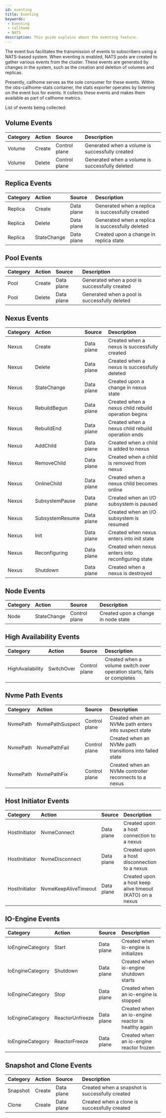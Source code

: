 ```yaml
---
id: eventing
title: Eventing
keywords:
 - Eventing
 - callhome
 - NATS
description: This guide explains about the eventing feature.
---
```


The event bus facilitates the transmission of events to subscribers using a NATS-based system. When eventing is enabled, NATS pods are created to gather various events from the cluster. These events are generated by changes in the system, such as the creation and deletion of volumes and replicas. 

Presently, callhome serves as the sole consumer for these events. Within the obs-callhome-stats container, the stats exporter operates by listening on the event bus for events. It collects these events and makes them available as part of callhome metrics.

List of events being collected:

## Volume Events

| Category | Action | Source | Description |
| :--- | :--- | :--- | :--- |
| Volume | Create | Control plane | Generated when a volume is successfully created |
| Volume | Delete | Control plane | Generated when a volume is successfully deleted |

## Replica Events

| Category | Action | Source | Description |
| :--- | :--- | :--- | :--- |
| Replica | Create | Data plane | Generated when a replica is successfully created |
| Replica | Delete | Data plane | Generated when a replica is successfully deleted |
| Replica | StateChange | Data plane | Created upon a change in replica state |

## Pool Events

| Category | Action | Source | Description |
| :--- | :--- | :--- | :--- |
| Pool | Create | Data plane | Generated when a pool is successfully created |
| Pool | Delete | Data plane | Generated when a pool is successfully deleted |

## Nexus Events

| Category | Action | Source | Description |
| :--- | :--- | :--- | :--- |
| Nexus | Create | Data plane | Created when a nexus is successfully created |
| Nexus | Delete | Data plane | Created when a nexus is successfully deleted |
| Nexus | StateChange | Data plane | Created upon a change in nexus state |
| Nexus | RebuildBegun | Data plane | Created when a nexus child rebuild operation begins |
| Nexus | RebuildEnd | Data plane | Created when a nexus child rebuild operation ends |
| Nexus | AddChild | Data plane | Created when a child is added to nexus |
| Nexus | RemoveChild | Data plane | Created when a child is removed from nexus |
| Nexus | OnlineChild | Data plane | Created when a nexus child becomes online |
| Nexus | SubsystemPause | Data plane | Created when an I/O subsystem is paused |
| Nexus | SubsystemResume | Data plane | Created when an I/O subsystem is resumed |
| Nexus | Init | Data plane | Created when nexus enters into init state |
| Nexus | Reconfiguring | Data plane | Created when nexus enters into reconfiguring state |
| Nexus | Shutdown | Data plane | Created when a nexus is destroyed |

## Node Events

| Category | Action | Source | Description |
| :--- | :--- | :--- | :--- |
| Node | StateChange | Control plane | Created upon a change in node state |

## High Availability Events

| Category | Action | Source | Description |
| :--- | :--- | :--- | :--- |
| HighAvailability | SwitchOver | Control plane | Created when a volume switch over operation starts, fails or completes |

## Nvme Path Events

| Category | Action | Source | Description |
| :--- | :--- | :--- | :--- |
| NvmePath | NvmePathSuspect | Control plane | Created when an NVMe path enters into suspect state |
| NvmePath | NvmePathFail | Control plane | Created when an NVMe path transitions into failed state |
| NvmePath | NvmePathFix | Control plane | Created when an NVMe controller reconnects to a nexus |

## Host Initiator Events

| Category | Action | Source | Description |
| :--- | :--- | :--- | :--- |
| HostInitiator | NvmeConnect | Data plane | Created upon a host connection to a nexus |
| HostInitiator | NvmeDisconnect | Data plane | Created upon a host disconnection to a nexus |
| HostInitiator | NvmeKeepAliveTimeout | Data plane | Created upon a host keep alive timeout (KATO) on a nexus |

## IO-Engine Events

| Category | Action | Source | Description |
| :--- | :--- | :--- | :--- |
| IoEngineCategory | Start | Data plane | Created when io-engine is initializes |
| IoEngineCategory | Shutdown | Data plane | Created when io-engine shutdown starts |
| IoEngineCategory | Stop | Data plane | Created when an io-engine is stopped |
| IoEngineCategory | ReactorUnfreeze | Data plane | Created when an io-engine reactor is healthy again |
| IoEngineCategory | ReactorFreeze | Data plane | Created when an io-engine reactor frozen |

## Snapshot and Clone Events

| Category | Action | Source | Description |
| :--- | :--- | :--- | :--- |
| Snapshot | Create | Data plane | Created when a snapshot is successfully created |
| Clone | Create | Data plane | Created when a clone is successfully created |




